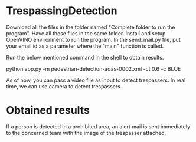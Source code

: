 # TrespassingDetection

Download all the files in the folder named "Complete folder to run the program". Have all these files in the same folder. Install and setup OpenVINO environment to run the program. In the send_mail.py file, put your email id as a parameter where the "main" function is called. 

Run the below mentioned command in the shell to obtain results.

python app.py -m pedestrian-detection-adas-0002.xml -ct 0.6 -c BLUE

As of now, you can pass a video file as input to detect trespassers. In real time, we can use camera to detect trespassers.

# Obtained results

If a person is detected in a prohibited area, an alert mail is sent immediately to the concerned team with the image of the trespasser attached.
